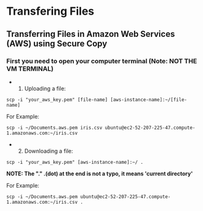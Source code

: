 # Transfering Files 

## Transferring Files in Amazon Web Services (AWS) using Secure Copy


### First you need to open your computer terminal (Note: NOT THE VM TERMINAL)

* 1. Uploading a file:
```
scp -i "your_aws_key.pem" [file-name] [aws-instance-name]:~/[file-name]
```

For Example:
```
scp -i ~/Documents.aws.pem iris.csv ubuntu@ec2-52-207-225-47.compute-1.amazonaws.com:~/iris.csv
```
* 2. Downloading a file:
```
scp -i "your_aws_key.pem" [aws-instance-name]:~/ .
```

**NOTE: The "."  .(dot) at the end is not a typo, it means 'current directory'**

For Example:
```
scp -i ~/Documents.aws.pem ubuntu@ec2-52-207-225-47.compute-1.amazonaws.com:~/iris.csv .
```
